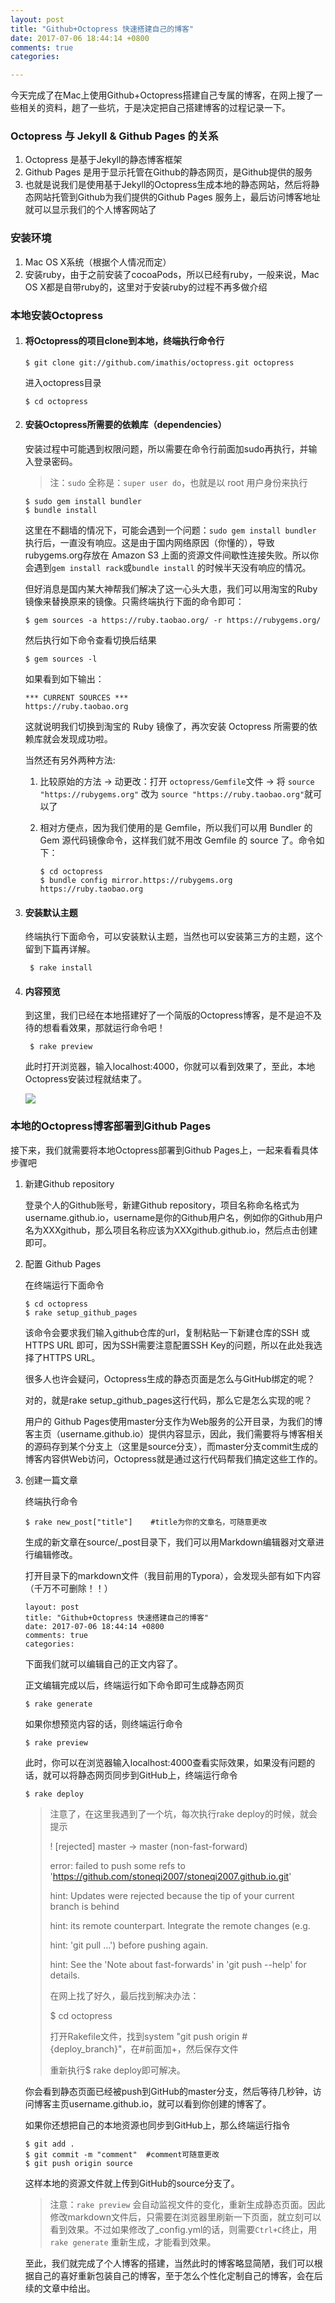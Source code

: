 ```yaml
---
layout: post
title: "Github+Octopress 快速搭建自己的博客"
date: 2017-07-06 18:44:14 +0800
comments: true
categories: 

---
```


今天完成了在Mac上使用Github+Octopress搭建自己专属的博客，在网上搜了一些相关的资料，趟了一些坑，于是决定把自己搭建博客的过程记录一下。

### Octopress 与 Jekyll & Github Pages 的关系 

1. Octopress 是基于Jekyll的静态博客框架
2. Github Pages 是用于显示托管在Github的静态网页，是Github提供的服务
3. 也就是说我们是使用基于Jekyll的Octopress生成本地的静态网站，然后将静态网站托管到Github为我们提供的Github Pages 服务上，最后访问博客地址就可以显示我们的个人博客网站了

### 安装环境

1. Mac OS X系统（根据个人情况而定）
2. 安装ruby，由于之前安装了cocoaPods，所以已经有ruby，一般来说，Mac OS X都是自带ruby的，这里对于安装ruby的过程不再多做介绍

### 本地安装Octopress

1. #### 将Octopress的项目clone到本地，终端执行命令行

   ```
   $ git clone git://github.com/imathis/octopress.git octopress
   ```

   进入octopress目录

   ```
   $ cd octopress
   ```

2. #### 安装Octopress所需要的依赖库（dependencies）

   安装过程中可能遇到权限问题，所以需要在命令行前面加sudo再执行，并输入登录密码。

   > 注：`sudo` 全称是：`super user do`，也就是以 root 用户身份来执行

   ```
   $ sudo gem install bundler
   $ bundle install
   ```

   这里在不翻墙的情况下，可能会遇到一个问题：`sudo gem install bundler` 执行后，一直没有响应。这是由于国内网络原因（你懂的），导致rubygems.org存放在 Amazon S3 上面的资源文件间歇性连接失败。所以你会遇到`gem install rack`或`bundle install` 的时候半天没有响应的情况。

   但好消息是国内某大神帮我们解决了这一心头大患，我们可以用淘宝的Ruby镜像来替换原来的镜像。只需终端执行下面的命令即可：

   ```
   $ gem sources -a https://ruby.taobao.org/ -r https://rubygems.org/
   ```

   然后执行如下命令查看切换后结果

   ```
   $ gem sources -l
   ```

   如果看到如下输出：

   ```
   *** CURRENT SOURCES ***
   https://ruby.taobao.org
   ```

   这就说明我们切换到淘宝的 Ruby 镜像了，再次安装 Octopress 所需要的依赖库就会发现成功啦。

   当然还有另外两种方法:

   1. 比较原始的方法 -> 动更改：打开 `octopress/Gemfile`文件 -> 将 `source "https://rubygems.org"` 改为 `source "https://ruby.taobao.org"`就可以了

   2. 相对方便点，因为我们使用的是 Gemfile，所以我们可以用 Bundler 的 Gem 源代码镜像命令，这样我们就不用改 Gemfile 的 source 了。命令如下：

      ```
      $ cd octopress
      $ bundle config mirror.https://rubygems.org https://ruby.taobao.org
      ```

3. #### 安装默认主题

   终端执行下面命令，可以安装默认主题，当然也可以安装第三方的主题，这个留到下篇再详解。

   ```
    $ rake install
   ```

4. #### 内容预览

   到这里，我们已经在本地搭建好了一个简版的Octopress博客，是不是迫不及待的想看看效果，那就运行命令吧！

   ```
    $ rake preview
   ```

   此时打开浏览器，输入localhost:4000，你就可以看到效果了，至此，本地Octopress安装过程就结束了。

   ![](../images/2017/07/635689-9a554909effc43fe.jpg)


### 本地的Octopress博客部署到Github Pages

接下来，我们就需要将本地Octopress部署到Github Pages上，一起来看看具体步骤吧

1. 新建Github repository

   登录个人的Github账号，新建Github repository，项目名称命名格式为username.github.io，username是你的Github用户名，例如你的Github用户名为XXXgithub，那么项目名称应该为XXXgithub.github.io，然后点击创建即可。

2. 配置 Github Pages

   在终端运行下面命令

   ```
   $ cd octopress
   $ rake setup_github_pages
   ```

   该命令会要求我们输入github仓库的url，复制粘贴一下新建仓库的SSH 或 HTTPS URL 即可，因为SSH需要注意配置SSH Key的问题，所以在此处我选择了HTTPS URL。

   很多人也许会疑问，Octopress生成的静态页面是怎么与GitHub绑定的呢？

   对的，就是rake setup_github_pages这行代码，那么它是怎么实现的呢？

   用户的 Github Pages使用master分支作为Web服务的公开目录，为我们的博客主页（username.github.io）提供内容显示，因此，我们需要将与博客相关的源码存到某个分支上（这里是source分支），而master分支commit生成的博客内容供Web访问，Octopress就是通过这行代码帮我们搞定这些工作的。

3. 创建一篇文章

   终端执行命令

   ```
   $ rake new_post["title"]    #title为你的文章名，可随意更改
   ```

   生成的新文章在source/_post目录下，我们可以用Markdown编辑器对文章进行编辑修改。

   打开目录下的markdown文件（我目前用的Typora），会发现头部有如下内容（千万不可删除！！）

   ```
   layout: post
   title: "Github+Octopress 快速搭建自己的博客"
   date: 2017-07-06 18:44:14 +0800
   comments: true
   categories: 
   ```

   下面我们就可以编辑自己的正文内容了。

   正文编辑完成以后，终端运行如下命令即可生成静态网页

   ```
   $ rake generate
   ```

   如果你想预览内容的话，则终端运行命令

   ```
   $ rake preview
   ```

   此时，你可以在浏览器输入localhost:4000查看实际效果，如果没有问题的话，就可以将静态网页同步到GitHub上，终端运行命令

   ```
   $ rake deploy
   ```

   > 注意了，在这里我遇到了一个坑，每次执行rake deploy的时候，就会提示
   >
   >  ! [rejected]        master -> master (non-fast-forward)
   >
   > error: failed to push some refs to 'https://github.com/stoneqi2007/stoneqi2007.github.io.git'
   >
   > hint: Updates were rejected because the tip of your current branch is behind
   >
   > hint: its remote counterpart. Integrate the remote changes (e.g.
   >
   > hint: 'git pull ...') before pushing again.
   >
   > hint: See the 'Note about fast-forwards' in 'git push --help' for details.
   >
   > 在网上找了好久，最后找到解决办法：
   >
   > $ cd octopress
   >
   > 打开Rakefile文件，找到system "git push origin #{deploy_branch}"，在#前面加+，然后保存文件
   >
   > 重新执行$ rake deploy即可解决。

   你会看到静态页面已经被push到GitHub的master分支，然后等待几秒钟，访问博客主页username.github.io，就可以看到你创建的博客了。

   如果你还想把自己的本地资源也同步到GitHub上，那么终端运行指令

   ```
   $ git add .
   $ git commit -m "comment"  #comment可随意更改
   $ git push origin source
   ```

   这样本地的资源文件就上传到GitHub的source分支了。

   > 注意：`rake preview` 会自动监视文件的变化，重新生成静态页面。因此修改markdown文件后，只需要在浏览器里刷新一下页面，就立刻可以看到效果。不过如果修改了_config.yml的话，则需要`Ctrl+C`终止，用 `rake generate` 重新生成，才能看到效果。

   至此，我们就完成了个人博客的搭建，当然此时的博客略显简陋，我们可以根据自己的喜好重新包装自己的博客，至于怎么个性化定制自己的博客，会在后续的文章中给出。


